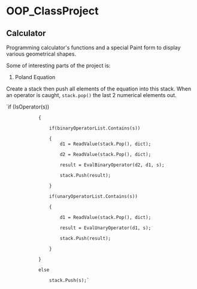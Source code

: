 # OOP_ClassProject

## Calculator

Programming calculator's functions and a special Paint form to display various geometrical shapes.

Some of interesting parts of the project is:

1. Poland Equation

Create a stack then push all elements of the equation into this stack. When an operator is caught, `stack.pop()` the last 2 numerical elements out.

`if (IsOperator(s))

                {
                
                    if(binaryOperatorList.Contains(s))
                    
                    {
                        d1 = ReadValue(stack.Pop(), dict);
                        
                        d2 = ReadValue(stack.Pop(), dict);
                        
                        result = EvalBinaryOperator(d2, d1, s);
                        
                        stack.Push(result);
                        
                    }
                    
                    if(unaryOperatorList.Contains(s))
                    
                    {
                    
                        d1 = ReadValue(stack.Pop(), dict);
                        
                        result = EvalUnaryOperator(d1, s);
                        
                        stack.Push(result);
                        
                    }
                    
                }
                
                else
                
                    stack.Push(s);`
